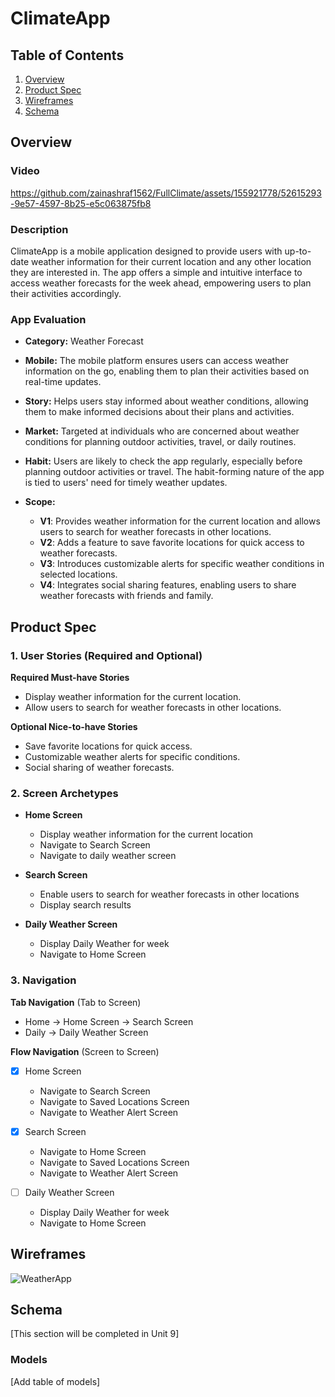# ClimateApp

## Table of Contents

1. [Overview](#Overview)
2. [Product Spec](#Product-Spec)
3. [Wireframes](#Wireframes)
4. [Schema](#Schema)

## Overview

### Video

https://github.com/zainashraf1562/FullClimate/assets/155921778/52615293-9e57-4597-8b25-e5c063875fb8


### Description

ClimateApp is a mobile application designed to provide users with up-to-date weather information for their current location and any other location they are interested in. The app offers a simple and intuitive interface to access weather forecasts for the week ahead, empowering users to plan their activities accordingly.

### App Evaluation

- **Category:** Weather Forecast
- **Mobile:** The mobile platform ensures users can access weather information on the go, enabling them to plan their activities based on real-time updates.
  
- **Story:** Helps users stay informed about weather conditions, allowing them to make informed decisions about their plans and activities.
  
- **Market:** Targeted at individuals who are concerned about weather conditions for planning outdoor activities, travel, or daily routines.
  
- **Habit:** Users are likely to check the app regularly, especially before planning outdoor activities or travel. The habit-forming nature of the app is tied to users' need for timely weather updates.
  
- **Scope:** 
  - **V1**: Provides weather information for the current location and allows users to search for weather forecasts in other locations.
  - **V2**: Adds a feature to save favorite locations for quick access to weather forecasts.
  - **V3**: Introduces customizable alerts for specific weather conditions in selected locations.
  - **V4**: Integrates social sharing features, enabling users to share weather forecasts with friends and family.

## Product Spec

### 1. User Stories (Required and Optional)

**Required Must-have Stories**

* Display weather information for the current location.
* Allow users to search for weather forecasts in other locations.

**Optional Nice-to-have Stories**

* Save favorite locations for quick access.
* Customizable weather alerts for specific conditions.
* Social sharing of weather forecasts.

### 2. Screen Archetypes

- **Home Screen**
  * Display weather information for the current location
  * Navigate to Search Screen
  * Navigate to daily weather screen

- **Search Screen**
  * Enable users to search for weather forecasts in other locations
  * Display search results

- **Daily Weather Screen**
  * Display Daily Weather for week
  * Navigate to Home Screen

### 3. Navigation

**Tab Navigation** (Tab to Screen)

* Home -> Home Screen -> Search Screen
* Daily -> Daily Weather Screen

**Flow Navigation** (Screen to Screen)

- [X] Home Screen
  * Navigate to Search Screen
  * Navigate to Saved Locations Screen
  * Navigate to Weather Alert Screen
  
- [X] Search Screen
  * Navigate to Home Screen
  * Navigate to Saved Locations Screen
  * Navigate to Weather Alert Screen
  
- [ ] Daily Weather Screen
  * Display Daily Weather for week
  * Navigate to Home Screen

## Wireframes

![WeatherApp](https://github.com/zainashraf1562/FullClimate/assets/155921778/5a0a1b3c-f293-4542-8261-fc30dafde2b2)

## Schema 

[This section will be completed in Unit 9]

### Models

[Add table of models]
